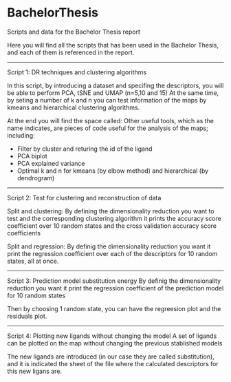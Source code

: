 # BachelorThesis
Scripts and data for the Bachelor Thesis report

Here you will find all the scripts that has been used in the Bachelor Thesis, and each of them is referenced in the report. 

---------------------------------------------------------------------------------------------------------------------------------------------
Script 1: DR techniques and clustering algorithms

In this script, by introducing a dataset and specifing the descriptors, you will be able to perform PCA, tSNE and UMAP (n=5,10 and 15)
At the same time, by seting a number of k and n you can test information of the maps by kmeans and hierarchical clustering algorithms.

At the end you will find the space called: Other useful tools, which as the name indicates, are pieces of code useful for the analysis 
of the maps; including: 
- Filter by cluster and returing the id of the ligand
- PCA biplot
- PCA explained variance 
- Optimal k and n for kmeans (by elbow method) and hierarchical (by dendrogram)

---------------------------------------------------------------------------------------------------------------------------------------------
Script 2: Test for clustering and reconstruction of data  

Split and clustering:
By defining the dimensionality reduction you want to test and the corresponding clustering algorithm 
it prints the accuracy score coefficient over 10 random states and the cross validation accuracy score 
coefficients

Split and regression: 
By definig the dimensionality reduction you want it print the regression coefficient over each of the descriptors for
10 random states, all at once. 

---------------------------------------------------------------------------------------------------------------------------------------------
Script 3: Prediction model substitution energy
By definig the dimensionality reduction you want it print the regression coefficient of the prediction model for 10 random states

Then by choosing 1 random state, you can have the regreesion plot and the residuals plot. 

---------------------------------------------------------------------------------------------------------------------------------------------
Script 4: Plotting new ligands without changing the model
A set of ligands can be plotted on the map without changing the previous stablished models

The new ligands are introduced (in our case they are called substitution), and it is indicated the sheet of the file where the calculated
descriptors for this new ligans are. 


